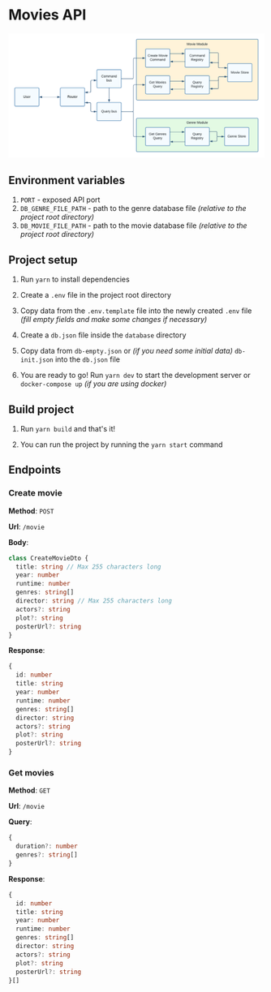 # Movies API

![API architecture](./docs/architecture.png)

## Environment variables

1. `PORT` - exposed API port
2. `DB_GENRE_FILE_PATH` - path to the genre database file _(relative to the project root directory)_
3. `DB_MOVIE_FILE_PATH` - path to the movie database file _(relative to the project root directory)_

## Project setup

1. Run `yarn` to install dependencies

2. Create a `.env` file in the project root directory

3. Copy data from the `.env.template` file into the newly created `.env` file _(fill empty fields and make some changes if necessary)_

4. Create a `db.json` file inside the `database` directory

5. Copy data from `db-empty.json` or _(if you need some initial data)_ `db-init.json` into the `db.json` file

6. You are ready to go! Run `yarn dev` to start the development server or `docker-compose up` _(if you are using docker)_

## Build project

1. Run `yarn build` and that's it!

2. You can run the project by running the `yarn start` command

## Endpoints

### Create movie

**Method**: `POST`

**Url**: `/movie`

**Body**:

```typescript
class CreateMovieDto {
  title: string // Max 255 characters long
  year: number
  runtime: number
  genres: string[]
  director: string // Max 255 characters long
  actors?: string
  plot?: string
  posterUrl?: string
}
```

**Response**:

```typescript
{
  id: number
  title: string
  year: number
  runtime: number
  genres: string[]
  director: string
  actors?: string
  plot?: string
  posterUrl?: string
}
```

### Get movies

**Method**: `GET`

**Url**: `/movie`

**Query**:

```typescript
{
  duration?: number
  genres?: string[]
}
```

**Response**:

```typescript
{
  id: number
  title: string
  year: number
  runtime: number
  genres: string[]
  director: string
  actors?: string
  plot?: string
  posterUrl?: string
}[]
```
